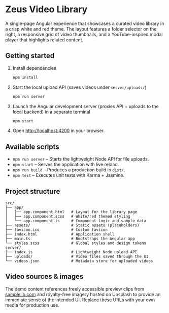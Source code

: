 # Zeus Video Library

A single-page Angular experience that showcases a curated video library in a crisp white and red theme. The layout features a folder selector on the right, a responsive grid of video thumbnails, and a YouTube-inspired modal player that highlights related content.

## Getting started

1. Install dependencies
   ```bash
   npm install
   ```
2. Start the local upload API (saves videos under `server/uploads/`)
   ```bash
   npm run server
   ```

3. Launch the Angular development server (proxies API + uploads to the local backend) in a separate terminal
   ```bash
   npm start
   ```
4. Open [http://localhost:4200](http://localhost:4200) in your browser.

## Available scripts

- `npm run server` – Starts the lightweight Node API for file uploads.
- `npm start` – Serves the application with live reload.
- `npm run build` – Produces a production build in `dist/`.
- `npm test` – Executes unit tests with Karma + Jasmine.

## Project structure

```
src/
├── app/
│   ├── app.component.html   # Layout for the library page
│   ├── app.component.scss   # White/red themed styling
│   └── app.component.ts     # Component logic and sample data
├── assets/                  # Static assets (placeholders)
├── favicon.ico              # Custom favicon
├── index.html               # Application shell
├── main.ts                  # Bootstraps the Angular app
└── styles.scss              # Global styles and design tokens
server/
├── index.js                 # Lightweight Node upload API
├── uploads/                 # Video files saved through the UI
└── videos.json              # Metadata store for uploaded videos
```

## Video sources & images

The demo content references freely accessible preview clips from [samplelib.com](https://samplelib.com) and royalty-free imagery hosted on Unsplash to provide an immediate sense of the intended UI. Replace these URLs with your own media for production use.
